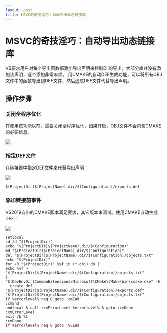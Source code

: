 ```yaml
---
layout: post
title: MSVC的奇技淫巧：自动导出动态链接库
---
```


# MSVC的奇技淫巧：自动导出动态链接库

VS要求用户对每个导出函数都添加导出声明来控制Dll的导出，大部分库并没有添加该声明，逐个添加非常麻烦。
用CMAKE的自动DEF生成功能，可以将所有OBJ文件中的函数导出到DEF文件，然后通过DEF文件代替导出声明。

## 操作步骤

### 关闭全程序优化

在使用该功能以前，需要关闭全程序优化，如果开启，OBJ文件不会包含CMAKE的必要信息。

![](https://github.com/FishHe/FishHe.GitHub.IO/tree/master/_posts/assets/markdown-img-paste-20210111170010999.png)

### 指定DEF文件

在链接器中指定DEF文件来代替导出声明：

![](https://github.com/FishHe/FishHe.GitHub.IO/tree/master/_posts/assets/markdown-img-paste-2021011117014396.png)

```
$(ProjectDir)$(ProjectName).dir/$(Configuration)/exports.def
```

### 添加链接前事件

VS2019自带的CMAKE版本满足要求，其它版本未测试。使用CMAKE自动生成DEF：

![](https://github.com/FishHe/FishHe.GitHub.IO/tree/master/_posts/assets/markdown-img-paste-20210111170259621.png)

```
setlocal
cd /d "$(ProjectDir)"
echo "$(ProjectDir)$(ProjectName).dir/$(Configuration)"
md "$(ProjectDir)$(ProjectName).dir/$(Configuration)"
del "$(ProjectDir)$(ProjectName).dir/$(Configuration)/objects.txt"
echo "$(ProjectDir)"
for /R "$(ProjectDir)" %%f in (*.obj) do (
echo %%f > "$(ProjectDir)$(ProjectName).dir/$(Configuration)/objects.txt"
)
"$(DevEnvDir)CommonExtensions\Microsoft\CMake\CMake\bin\cmake.exe" -E __create_def "$(ProjectDir)$(ProjectName).dir/$(Configuration)/exports.def" "$(ProjectDir)$(ProjectName).dir/$(Configuration)/objects.txt"
if %errorlevel% neq 0 goto :cmEnd
:cmEnd
endlocal & call :cmErrorLevel %errorlevel% & goto :cmDone
:cmErrorLevel
exit /b %1
:cmDone
if %errorlevel% neq 0 goto :VCEnd
```
